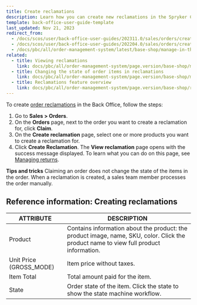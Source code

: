```yaml
---
title: Create reclamations
description: Learn how you can create new reclamations in the Spryker Cloud Commerce OS Back Office
template: back-office-user-guide-template
last_updated: Nov 21, 2023
redirect_from:
  - /docs/scos/user/back-office-user-guides/202311.0/sales/orders/creating-reclamations.html
  - /docs/scos/user/back-office-user-guides/202204.0/sales/orders/creating-reclamations.html
  - /docs/pbc/all/order-management-system/latest/base-shop/manage-in-the-back-office/reclamations/create-reclamations.html
related:
  - title: Viewing reclamations
    link: docs/pbc/all/order-management-system/page.version/base-shop/manage-in-the-back-office/reclamations/view-reclamations.html
  - title: Changing the state of order items in reclamations
    link: docs/pbc/all/order-management-system/page.version/base-shop/manage-in-the-back-office/reclamations/change-the-state-of-order-items-in-reclamations.html
  - title: Reclamations feature overview
    link: docs/pbc/all/order-management-system/page.version/base-shop/reclamations-feature-overview.html
---
```


To create [order reclamations](/docs/pbc/all/order-management-system/{{page.version}}/base-shop/reclamations-feature-overview.html) in the Back Office, follow the steps:

1. Go to **Sales&nbsp;<span aria-label="and then">></span> Orders**.
2. On the **Orders** page, next to the order you want to create a reclamation for, click **Claim**.
3. On the **Create reclamation** page, select one or more products you want to create a reclamation for.
4. Click **Create Reclamation**.
    The **View reclamation** page opens with the success message displayed. To learn what you can do on this page, see [Managing returns](/docs/pbc/all/return-management/{{page.version}}/base-shop/manage-in-the-back-office/manage-returns.html).

**Tips and tricks**
Claiming an order does not change the state of the items in the order. When a reclamation is created, a sales team member processes the order manually.

## Reference information: Creating reclamations

| ATTRIBUTE | DESCRIPTION |
|-|-|
| Product | Contains information about the product: the product image, name, SKU, color. Click the product name to view full product information.|
| Unit Price (GROSS_MODE) | Item price without taxes. |
| Item Total |Total amount paid for the item.|
| State | Order state of the item. Click the state to show the state machine workflow. |
